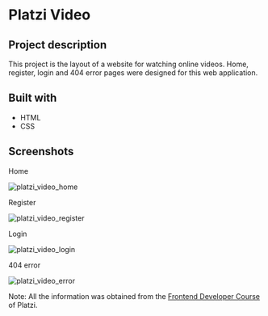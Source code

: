 # Platzi Video
## Project description

This project is the layout of a website for watching online videos. Home, register, login and 404 error pages were designed for this web application.

## Built with

- HTML
- CSS

## Screenshots

Home

![platzi_video_home](https://user-images.githubusercontent.com/44807239/126881686-570a2827-0cc5-4b4e-b7fa-fad0a4050af4.PNG)

Register

![platzi_video_register](https://user-images.githubusercontent.com/44807239/126881704-5f82836e-68c8-4533-870a-5221e5aef3d9.PNG)

Login

![platzi_video_login](https://user-images.githubusercontent.com/44807239/126881720-2c1160bb-9165-4fae-ac82-3d3f45606bcf.PNG)

404 error

![platzi_video_error](https://user-images.githubusercontent.com/44807239/126881748-bad26677-beca-4cb5-8084-e11005d81137.PNG)

Note: All the information was obtained from the [Frontend Developer Course](https://platzi.com/cursos/frontend-developer/?utm_source=google&utm_medium=cpc&utm_campaign=12915366154&utm_adgroup=&utm_content=&gclid=Cj0KCQjw9O6HBhCrARIsADx5qCTMACc-XDGaqGvoH493Dp-pfBZBLNZorEovo6ee2ykXRdbtMhOkUwUaApsfEALw_wcB&gclsrc=aw.ds) of Platzi.


